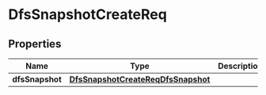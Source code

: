 # DfsSnapshotCreateReq

## Properties
Name | Type | Description | Notes
------------ | ------------- | ------------- | -------------
**dfsSnapshot** | [**DfsSnapshotCreateReqDfsSnapshot**](DfsSnapshotCreateReqDfsSnapshot.md) |  | 

